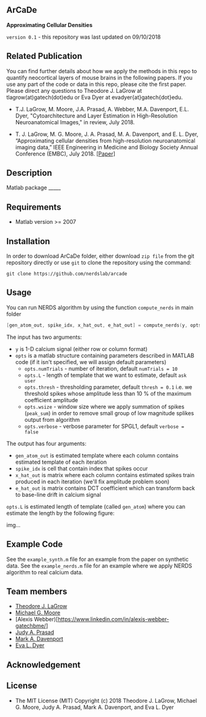 ArCaDe
---------
**Approximating Cellular Densities**

`version 0.1` - this repository was last updated on 09/10/2018


Related Publication
---------

You can find further details about how we apply the methods in this repo to quantify neocortical layers of mouse brains in the following papers. If you use any part of the code or data in this repo, please cite the first paper. Please direct any questions to Theodore J. LaGrow at tlagrow(at)gatech(dot)edu or Eva Dyer at evadyer{at}gatech{dot}edu.

* T.J. LaGrow, M. Moore, J.A. Prasad, A. Webber, M.A. Davenport, E.L. Dyer, "Cytoarchitecture and Layer Estimation in High-Resolution Neuroanatomical Images," in review, July 2018.

* T. J. LaGrow, M. G. Moore, J. A. Prasad, M. A. Davenport, and E. L. Dyer, “Approximating cellular densities from high-resolution neuroanatomical imaging data,” IEEE Engineering in Medicine and Biology Society Annual Conference (EMBC), July 2018. [[Paper]](http://mdav.ece.gatech.edu/publications/lmpdd-embc-2018.pdf)


Description
---------
Matlab package _____

Requirements
---------
* Matlab version >= 2007

Installation
---------

In order to download ArCaDe folder, either download `zip file` from the git repository directly or use `git` to clone the
repository using the command:

`git clone https://github.com/nerdslab/arcade`

Usage
---------
You can run NERDS algorithm by using the function `compute_nerds` in main folder

```go
[gen_atom_out, spike_idx, x_hat_out, e_hat_out] = compute_nerds(y, opts)
```

The input has two arguments:
* `y` is 1-D calcium signal (either row or column format)
* `opts` is a matlab structure containing parameters described in MATLAB code (if it isn't specified, we will assign default parameters)
  * `opts.numTrials` - number of iteration, default `numTrials = 10`
  * `opts.L` - length of template that we want to estimate, default `ask user`
  * `opts.thresh` - thresholding parameter, default `thresh = 0.1` i.e. we threshold spikes whose amplitude less than 10 % of the maximum coefficient amplitude
  * `opts.wsize` - window size where we apply summation of spikes (`peak_sum`) in order to remove small group of low magnitude splikes output from algorithm
  * `opts.verbose` - verbose parameter for SPGL1, default `verbose = false`

The output has four arguments:
* `gen_atom_out` is estimated template where each column contains estimated template of each iteration
* `spike_idx` is cell that contain index that spikes occur
* `x_hat_out` is matrix where each column contains estimated spikes train produced in each iteration (we'll fix amplitude problem soon)
* `e_hat_out` is matrix contains DCT coefficient which can transform back to base-line drift in calcium signal

`opts.L` is estimated length of template (called `gen_atom`) where you can estimate the length by the following figure:

img...


Example Code
------------

See the `example_synth.m` file for an example from the paper on synthetic data. 
See the `example_nerds.m` file for an example where we apply NERDS algorithm to real calcium data.

Team members
----------
* [Theodore J. LaGrow](http://www.bioengineering.gatech.edu/people/theodore-lagrow)
* [Michael G. Moore](https://www.linkedin.com/in/michael-moore-87371725/)
* [Alexis Webber)[https://www.linkedin.com/in/alexis-webber-gatechbme/]
* [Judy A. Prasad](https://neurobiology.uchicago.edu/page/judy-prasad)
* [Mark A. Davenport](http://mdav.ece.gatech.edu/index.html)
* [Eva L. Dyer](http://dyerlab.gatech.edu/)

Acknowledgement
----------



License
-----------
* The MIT License (MIT)
Copyright (c) 2018 Theodore J. LaGrow, Michael G. Moore, Judy A. Prasad, Mark A. Davenport, and Eva L. Dyer
